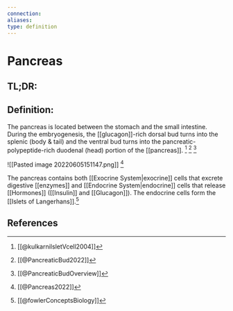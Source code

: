 ```yaml
---
connection:
aliases: 
type: definition
---
```


# Pancreas

## TL;DR:


## Definition:
The pancreas is located between the stomach and the small intestine. During the embryogenesis, the [[glucagon]]-rich dorsal bud turns into the splenic (body & tail) and the ventral bud turns into the pancreatic-polypeptide-rich duodenal (head) portion of the [[pancreas]]. [^1] [^3] [^4]

![[Pasted image 20220605151147.png]]
[^2]

The pancreas contains both [[Exocrine System|exocrine]] cells that excrete digestive [[enzymes]] and [[Endocrine System|endocrine]] cells that release [[Hormones]] ([[Insulin]] and [[Glucagon]]). The endocrine cells form the [[Islets of Langerhans]].[^5]

## References

[^1]: [[@kulkarniIsletVcell2004]]
[^2]: [[@Pancreas2022]]
[^3]: [[@PancreaticBud2022]]
[^4]: [[@PancreaticBudOverview]]
[^5]: [[@fowlerConceptsBiology]]